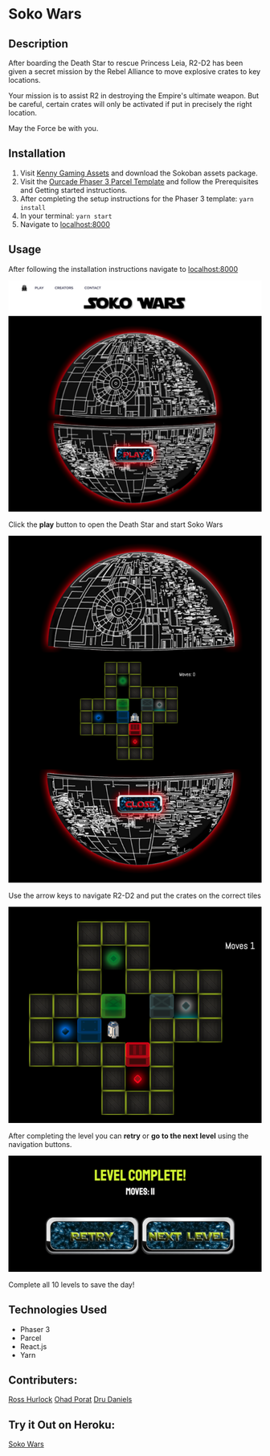 # Soko Wars

## Description

After boarding the Death Star to rescue Princess Leia, R2-D2 has been given a secret mission by the Rebel Alliance to move explosive crates to key locations.

Your mission is to assist R2 in destroying the Empire's ultimate weapon. But be careful, certain crates will only be activated if put in precisely the right location.

May the Force be with you.

## Installation

1. Visit [Kenny Gaming Assets](https://www.kenney.nl/assets/sokoban) and download the
   Sokoban assets package.
2. Visit the [Ourcade Phaser 3 Parcel Template](https://github.com/ourcade/phaser3-parcel-template) and follow the Prerequisites and Getting started instructions.
3. After completing the setup instructions for the Phaser 3 template:
   `yarn install`
4. In your terminal:
   `yarn start`
5. Navigate to [localhost:8000](http://localhost:8000/)

## Usage

After following the installation instructions navigate to [localhost:8000](http://localhost:8000/)

![Image of Homepage](/public/assets/homepage.png)

Click the **play** button to open the Death Star and start Soko Wars

![Image of Game](/public/assets/game.png)

Use the arrow keys to navigate R2-D2 and put the crates on the correct tiles

![Image of Gamplay](/public/assets/gameplay.png)

After completing the level you can **retry** or **go to the next level** using the navigation buttons.

![Image of Level Complete Screen](/public/assets/levelcomplete.png)

Complete all 10 levels to save the day!

## Technologies Used

- Phaser 3
- Parcel
- React.js
- Yarn

## Contributers:

[Ross Hurlock](https://github.com/hurlockr)
[Ohad Porat](https://github.com/ohad-porat)
[Dru Daniels](https://github.com/Dru-Daniels)

## Try it Out on Heroku:

[Soko Wars](https://heroku.com)

